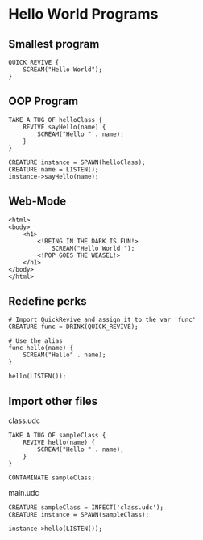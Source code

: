 # Hello World Programs

## Smallest program
```
QUICK REVIVE {
    SCREAM("Hello World");
}
```

## OOP Program
```
TAKE A TUG OF helloClass {
    REVIVE sayHello(name) {
        SCREAM("Hello " . name);
    }
}

CREATURE instance = SPAWN(helloClass);
CREATURE name = LISTEN();
instance->sayHello(name);
```

## Web-Mode
```
<html>
<body>
    <h1>
        <!BEING IN THE DARK IS FUN!>
            SCREAM("Hello World!");
        <!POP GOES THE WEASEL!>
    </h1>
</body>
</html>
```

## Redefine perks
```
# Import QuickRevive and assign it to the var 'func'
CREATURE func = DRINK(QUICK_REVIVE);

# Use the alias
func hello(name) {
    SCREAM("Hello" . name);
}

hello(LISTEN());
```

## Import other files
class.udc
```
TAKE A TUG OF sampleClass {
    REVIVE hello(name) {
        SCREAM("Hello " . name);
    }
}

CONTAMINATE sampleClass;
```

main.udc
```
CREATURE sampleClass = INFECT('class.udc');
CREATURE instance = SPAWN(sampleClass);

instance->hello(LISTEN());
```
